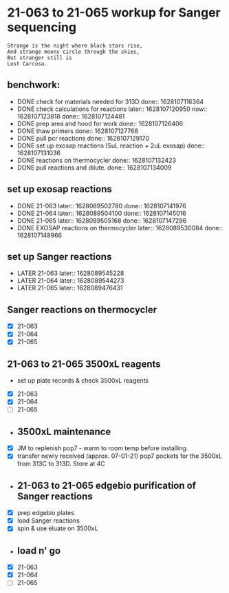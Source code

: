 # 21-063 to 21-065 workup for Sanger sequencing

``` ad-quote
Strange is the night where black stars rise,
And strange moons circle through the skies,
But stranger still is
Lost Carcosa.
```
## benchwork:
- DONE check for materials needed for 313D
  done:: 1628107116364
- DONE check calculations for reactions
  later:: 1628107120950
  now:: 1628107123818
  done:: 1628107124481
- DONE prep area and hood for work
  done:: 1628107126406
- DONE thaw primers
  done:: 1628107127768
- DONE pull pcr reactions
  done:: 1628107129170
- DONE set up exosap reactions (5uL reaction + 2uL exosap)
  done:: 1628107131036
- DONE reactions on thermocycler
  done:: 1628107132423
- DONE pull reactions and dilute.
  done:: 1628107134009
## set up exosap reactions
- DONE   21-063
  later:: 1628089502780
  done:: 1628107141976
- DONE  21-064
  later:: 1628089504100
  done:: 1628107145016
- DONE  21-065
  later:: 1628089505168
  done:: 1628107147296
- DONE EXOSAP reactions on thermocycler
  later:: 1628089530084
  done:: 1628107148966
## set up Sanger reactions
- LATER 21-063
  later:: 1628089545228
- LATER 21-064
  later:: 1628089544273
- LATER 21-065
  later:: 1628089476431
## Sanger reactions on thermocycler
- [x]  21-063
- [x] 21-064
- [x] 21-065
## 21-063 to 21-065 3500xL reagents
- set up plate records & check 3500xL reagents
- [x]  21-063
- [x] 21-064
- [ ] 21-065
- ## 3500xL maintenance
- [x] JM to replenish pop7 - warm to room temp before installing.
- [x] transfer newly received (approx. 07-01-21) pop7 pockets for the 3500xL from 313C to 313D. Store at 4C
- ## 21-063 to 21-065 edgebio purification of Sanger reactions
- [x]  prep edgebio plates
- [x]  load Sanger reactions
- [x]  spin & use eluate on 3500xL
- ## load n' go
- [x]  21-063
- [x] 21-064
- [ ] 21-065